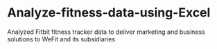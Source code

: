 # Analyze-fitness-data-using-Excel
Analyzed Fitbit fitness tracker data to deliver marketing and business solutions to WeFit and its subsidiaries
